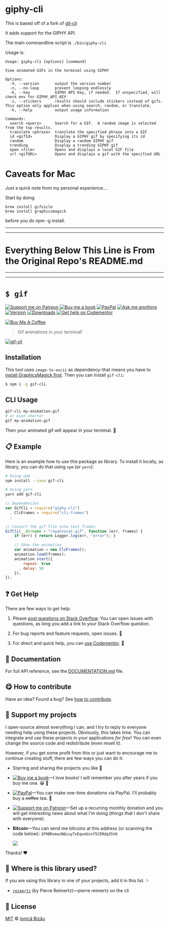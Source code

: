 # giphy-cli

This is based off of a fork of [git-cli](https://github.com/IonicaBizau/gif-cli)

It adds support for the GIPHY API.

The main commandline script is `./bin/giphy-cli`

Usage is:

```
Usage: giphy-cli [options] [command]

View animated GIFs in the terminal using GIPHY

Options:
  -V, --version       output the version number
  -n, --no-loop       prevent looping endlessly
  -k, --key           GIPHY API Key, if needed.  If unspecified, will check env for GIPHY_API_KEY
  -s, --stickers      results should include stickers instead of gifs.  This option only applies when using search, random, or translate.
  -h, --help          output usage information

Commands:
  search <query>      Search for a GIF.  A random image is selected from the top results.
  translate <phrase>  translate the specified phrase into a GIF
  id <gifId>          Display a GIPHY gif by specifying its id
  random              Display a random GIPHY gif
  trending            Display a trending GIPHY gif
  open <file>         Opens and displays a local GIF file
  url <gifURL>        Opens and displays a gif with the specified URL
```

# Caveats for Mac 

Just a quick note from my personal experience....

Start by doing 
```
brew install gifsicle
brew install graphicsmagick
```
before you do npm -g install.

---------------------------
---------------------------

# Everything Below This Line is From the Original Repo's README.md

---------------------------
---------------------------


<!-- Please do not edit this file. Edit the `blah` field in the `package.json` instead. If in doubt, open an issue. -->


# `$ gif`

 [![Support me on Patreon][badge_patreon]][patreon] [![Buy me a book][badge_amazon]][amazon] [![PayPal][badge_paypal_donate]][paypal-donations] [![Ask me anything](https://img.shields.io/badge/ask%20me-anything-1abc9c.svg)](https://github.com/IonicaBizau/ama) [![Version](https://img.shields.io/npm/v/gif-cli.svg)](https://www.npmjs.com/package/gif-cli) [![Downloads](https://img.shields.io/npm/dt/gif-cli.svg)](https://www.npmjs.com/package/gif-cli) [![Get help on Codementor](https://cdn.codementor.io/badges/get_help_github.svg)](https://www.codementor.io/johnnyb?utm_source=github&utm_medium=button&utm_term=johnnyb&utm_campaign=github)

<a href="https://www.buymeacoffee.com/H96WwChMy" target="_blank"><img src="https://www.buymeacoffee.com/assets/img/custom_images/yellow_img.png" alt="Buy Me A Coffee"></a>

> Gif animations in your terminal!

[![gif-cli](doc/nyan.gif)](#)

## Installation


This tool uses `image-to-ascii` as dependency–that means you have to [install GraphicsMagick first](https://github.com/IonicaBizau/image-to-ascii#installation). Then you can install `gif-cli`:

```sh
$ npm i -g gif-cli
```

## CLI Usage

```sh
gif-cli my-animation.gif
# or even shorter
gif my-animation.gif
```


Then your animated gif will appear in your terminal. :tada:


## :clipboard: Example


Here is an example how to use this package as library. To install it locally, as library, you can do that using `npm` (or `yarn`):

```sh
# Using npm
npm install --save gif-cli

# Using yarn
yarn add gif-cli
```



```js
// Dependencies
var GifCli = require("giphy-cli")
  , CliFrames = require("cli-frames")
  ;

// Convert the gif file into text frames
GifCli(__dirname + "/nyantocat.gif", function (err, frames) {
    if (err) { return Logger.log(err, "error"); }

    // Show the animation
    var animation = new CliFrames();
    animation.load(frames);
    animation.start({
        repeat: true
      , delay: 50
    });
});
```



## :question: Get Help

There are few ways to get help:

 1. Please [post questions on Stack Overflow](https://stackoverflow.com/questions/ask). You can open issues with questions, as long you add a link to your Stack Overflow question.
 2. For bug reports and feature requests, open issues. :bug:

 3. For direct and quick help, you can [use Codementor](https://www.codementor.io/johnnyb). :rocket:



## :memo: Documentation

For full API reference, see the [DOCUMENTATION.md][docs] file.

## :yum: How to contribute
Have an idea? Found a bug? See [how to contribute][contributing].


## :sparkling_heart: Support my projects

I open-source almost everything I can, and I try to reply to everyone needing help using these projects. Obviously,
this takes time. You can integrate and use these projects in your applications *for free*! You can even change the source code and redistribute (even resell it).

However, if you get some profit from this or just want to encourage me to continue creating stuff, there are few ways you can do it:


 - Starring and sharing the projects you like :rocket:
 - [![Buy me a book][badge_amazon]][amazon]—I love books! I will remember you after years if you buy me one. :grin: :book:
 - [![PayPal][badge_paypal]][paypal-donations]—You can make one-time donations via PayPal. I'll probably buy a ~~coffee~~ tea. :tea:
 - [![Support me on Patreon][badge_patreon]][patreon]—Set up a recurring monthly donation and you will get interesting news about what I'm doing (things that I don't share with everyone).
 - **Bitcoin**—You can send me bitcoins at this address (or scanning the code below): `1P9BRsmazNQcuyTxEqveUsnf5CERdq35V6`

    ![](https://i.imgur.com/z6OQI95.png)


Thanks! :heart:


## :dizzy: Where is this library used?
If you are using this library in one of your projects, add it in this list. :sparkles:


 - [`reimertz`](https://github.com/reimertz/reimertz#readme) (by Pierre Reimertz)—pierre reimertz on the cli

## :scroll: License

[MIT][license] © [Ionică Bizău][website]


[badge_patreon]: https://ionicabizau.github.io/badges/patreon.svg
[badge_amazon]: https://ionicabizau.github.io/badges/amazon.svg
[badge_paypal]: https://ionicabizau.github.io/badges/paypal.svg
[badge_paypal_donate]: https://ionicabizau.github.io/badges/paypal_donate.svg

[patreon]: https://www.patreon.com/ionicabizau
[amazon]: http://amzn.eu/hRo9sIZ
[paypal-donations]: https://www.paypal.com/cgi-bin/webscr?cmd=_s-xclick&hosted_button_id=RVXDDLKKLQRJW

[license]: http://showalicense.com/?fullname=Ionic%C4%83%20Biz%C4%83u%20%3Cbizauionica%40gmail.com%3E%20(https%3A%2F%2Fionicabizau.net)&year=2015#license-mit
[website]: https://ionicabizau.net
[contributing]: /CONTRIBUTING.md
[docs]: /DOCUMENTATION.md
